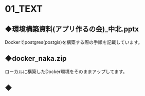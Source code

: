 # 01_TEXT

## ◆環境構築資料(アプリ作るの会)_中北.pptx  
Dockerでpostgres(postgis)を構築する際の手順を記載しています。

## ◆docker_naka.zip  
ローカルに構築したDocker環境をそのままアップしてます。

## ◆
